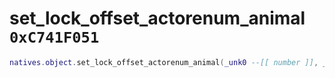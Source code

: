 # set_lock_offset_actorenum_animal `0xC741F051`

```lua
natives.object.set_lock_offset_actorenum_animal(_unk0 --[[ number ]], _unk1 --[[ number ]], _unk2 --[[ number ]], _unk3 --[[ number ]], _unk4 --[[ number ]], _unk5 --[[ number ]], _unk6 --[[ number ]])
```